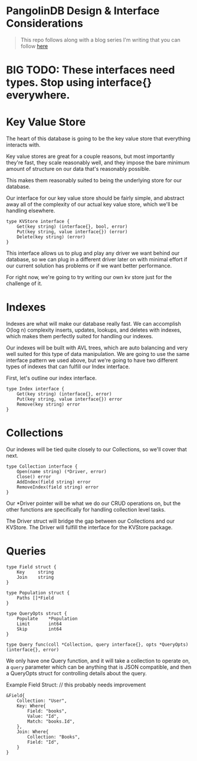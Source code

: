 PangolinDB  Design & Interface Considerations
=============================================

> This repo follows along with a blog series I'm writing that you can follow [here](https://dylanlott.com/writing-a-database-in-go-from-scratch/)

# BIG TODO: These interfaces need types. Stop using interface{} everywhere. 

# Key Value Store

The heart of this database is going to be the key value store that everything interacts with.

Key value stores are great for a couple reasons, but most importantly they're fast, they scale reasonably well, and they impose the bare minimum amount of structure on our data that's reasonably possible.

This makes them reasonably suited to being the underlying store for our database.

Our interface for our key value store should be fairly simple, and abstract away all of the complexity of our actual key value store, which we'll be handling elsewhere.

```
type KVStore interface {
    Get(key string) (interface{}, bool, error)
    Put(key string, value interface{}) (error)
    Delete(key string) (error)
}
```

This interface allows us to plug and play any driver we want behind our database, so we can plug in a different driver later on with minimal effort if our current solution has problems or if we want better performance.

For right now, we're going to try writing our own kv store just for the challenge of it.


# Indexes
Indexes are what will make our database really fast. We can accomplish O(log n) complexity inserts, updates, lookups, and deletes with indexes, which makes them perfectly suited for handling our indexes.

Our indexes will be built with AVL trees, which are auto balancing and very well suited for this type of data manipulation. We are going to use the same interface pattern we used above, but we're going to have two different types of indexes that can fulfill our Index interface.

First, let's outline our index interface.

```
type Index interface {
    Get(key string) (interface{}, error)
    Put(key string, value interface{}) error
    Remove(key string) error
}
```

# Collections

Our indexes will be tied quite closely to our Collections, so we'll cover that next.

```
type Collection interface {
    Open(name string) (*Driver, error)
    Close() error
    AddIndex(field string) error
    RemoveIndex(field string) error
}
```

Our *Driver pointer will be what we do our CRUD operations on, but the other functions are specifically for handling collection level tasks.

The Driver struct will bridge the gap between our Collections and our KVStore. The Driver will fulfill the interface for the KVStore package.

# Queries

```
type Field struct {
    Key     string
    Join    string
}

type Population struct {
    Paths []*Field  
}

type QueryOpts struct {
    Populate    *Population
    Limit       int64
    Skip        int64
}

type Query func(coll *Collection, query interface{}, opts *QueryOpts) (interface{}, error)
```

We only have one Query function, and it will take a collection to operate on, a `query` parameter which can be anything that is JSON compatible, and then a QueryOpts struct for controlling details about the query.

Example Field Struct:  // this probably needs improvement
```
&Field{
    Collection: "User",
    Key: Where{
        Field: "books",
        Value: "Id",
        Match: "books.Id",
    },
    Join: Where{
        Collection: "Books",
        Field: "Id",
    }
}
```
